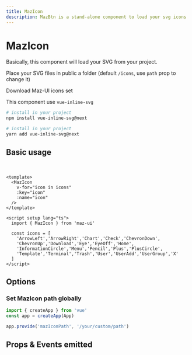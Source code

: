 ```yaml
---
title: MazIcon
description: MazBtn is a stand-alone component to load your svg icons
---
```


# MazIcon

Basically, this component will load your SVG from your project.

Place your SVG files in public a folder (default `/icons`, use `path` prop to change it)

<MazBtn download href="/maz-ui-3/icons/icons.zip" right-icon="Download">
  Download Maz-UI icons set
</MazBtn>

This component use `vue-inline-svg`

<NpmBadge package="vue-inline-svg" dist-tag="next" />

<CodeGroup>

  <CodeGroupItem title="NPM" active>

```bash
# install in your project
npm install vue-inline-svg@next
```
  </CodeGroupItem>

  <CodeGroupItem title="YARN">

```bash
# install in your project
yarn add vue-inline-svg@next
```
  </CodeGroupItem>
</CodeGroup>

## Basic usage

<br />

<div class="flex items-start flex-wrap gap-05">
  <MazIcon v-for="icon in icons" :key="icon" :name="icon" />
</div>

<script setup lang="ts">
  const icons = [
    'ArrowLeft','ArrowRight','Chart','Check','ChevronDown',
    'ChevronUp','Download','Eye','EyeOff','Home',
    'InformationCircle','Menu','Pencil','Plus','PlusCircle',
    'Template','Terminal','Trash','User','UserAdd','UserGroup','X'
  ]
</script>

```vue
<template>
  <MazIcon
    v-for="icon in icons"
    :key="icon"
    :name="icon"
  />
</template>

<script setup lang="ts">
  import { MazIcon } from 'maz-ui'

  const icons = [
    'ArrowLeft','ArrowRight','Chart','Check','ChevronDown',
    'ChevronUp','Download','Eye','EyeOff','Home',
    'InformationCircle','Menu','Pencil','Plus','PlusCircle',
    'Template','Terminal','Trash','User','UserAdd','UserGroup','X'
  ]
</script>
```

## Options

### Set MazIcon path globally

```typescript
import { createApp } from 'vue'
const app = createApp(App)

app.provide('mazIconPath', '/your/custom/path')
```

## Props & Events emitted

<ComponentPropDoc component="MazIcon" />